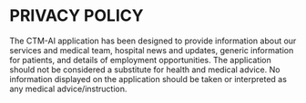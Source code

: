 <html>
<body>
<h1>PRIVACY POLICY</h1>
<p>The CTM-AI application has been designed to provide information about our services and medical team, hospital news and updates, generic information for patients, and details of employment opportunities.
The application should not be considered a substitute for health and medical advice. No information displayed on the application should be taken or interpreted as any medical advice/instruction.
</p>
</body>
</html>
